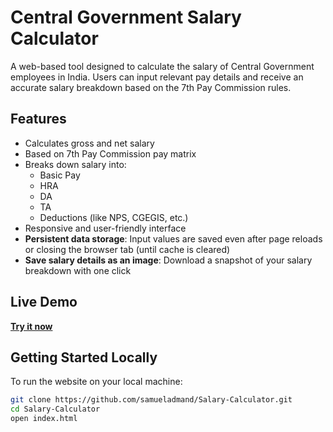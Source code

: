 # Central Government Salary Calculator

A web-based tool designed to calculate the salary of Central Government employees in India. Users can input relevant pay details and receive an accurate salary breakdown based on the 7th Pay Commission rules.

## Features

- Calculates gross and net salary
- Based on 7th Pay Commission pay matrix
- Breaks down salary into:
  - Basic Pay
  - HRA
  - DA
  - TA
  - Deductions (like NPS, CGEGIS, etc.)
- Responsive and user-friendly interface
- **Persistent data storage**: Input values are saved even after page reloads or closing the browser tab (until cache is cleared)
- **Save salary details as an image**: Download a snapshot of your salary breakdown with one click

## Live Demo

**[Try it now](https://samueladmand.github.io/Salary-Calculator/)**

## Getting Started Locally

To run the website on your local machine:

```bash
git clone https://github.com/samueladmand/Salary-Calculator.git
cd Salary-Calculator
open index.html
